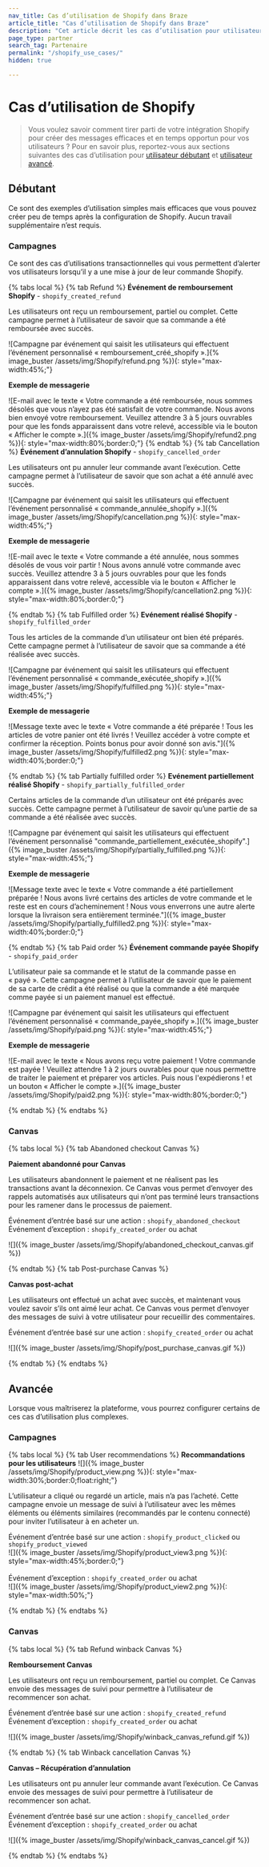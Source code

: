 ```yaml
---
nav_title: Cas d’utilisation de Shopify dans Braze
article_title: "Cas d’utilisation de Shopify dans Braze"
description: "Cet article décrit les cas d’utilisation pour utilisateurs débutants et avancés de Shopify."
page_type: partner
search_tag: Partenaire
permalink: "/shopify_use_cases/"
hidden: true

---
```


# Cas d’utilisation de Shopify

> Vous voulez savoir comment tirer parti de votre intégration Shopify pour créer des messages efficaces et en temps opportun pour vos utilisateurs ? Pour en savoir plus, reportez-vous aux sections suivantes des cas d’utilisation pour [utilisateur débutant](#beginner) et [utilisateur avancé](#advanced).

## Débutant

Ce sont des exemples d’utilisation simples mais efficaces que vous pouvez créer peu de temps après la configuration de Shopify. Aucun travail supplémentaire n’est requis. 

### Campagnes

Ce sont des cas d’utilisations transactionnelles qui vous permettent d’alerter vos utilisateurs lorsqu’il y a une mise à jour de leur commande Shopify.

{% tabs local %}
{% tab Refund %}
**Événement de remboursement Shopify** - `shopify_created_refund`

Les utilisateurs ont reçu un remboursement, partiel ou complet. Cette campagne permet à l’utilisateur de savoir que sa commande a été remboursée avec succès.

![Campagne par événement qui saisit les utilisateurs qui effectuent l’événement personnalisé « remboursement_créé_shopify ».]{% image_buster /assets/img/Shopify/refund.png %}){: style="max-width:45%;"}

**Exemple de messagerie**

![E-mail avec le texte « Votre commande a été remboursée, nous sommes désolés que vous n’ayez pas été satisfait de votre commande. Nous avons bien envoyé votre remboursement. Veuillez attendre 3 à 5 jours ouvrables pour que les fonds apparaissent dans votre relevé, accessible via le bouton « Afficher le compte ».]({% image_buster /assets/img/Shopify/refund2.png %}){: style="max-width:80%;border:0;"}
{% endtab %}
{% tab Cancellation %}
**Événement d’annulation Shopify** - `shopify_cancelled_order`

Les utilisateurs ont pu annuler leur commande avant l’exécution. Cette campagne permet à l’utilisateur de savoir que son achat a été annulé avec succès.

![Campagne par événement qui saisit les utilisateurs qui effectuent l’événement personnalisé « commande_annulée_shopify ».]({% image_buster /assets/img/Shopify/cancellation.png %}){: style="max-width:45%;"}

**Exemple de messagerie**

![E-mail avec le texte « Votre commande a été annulée, nous sommes désolés de vous voir partir ! Nous avons annulé votre commande avec succès. Veuillez attendre 3 à 5 jours ouvrables pour que les fonds apparaissent dans votre relevé, accessible via le bouton « Afficher le compte ».]({% image_buster /assets/img/Shopify/cancellation2.png %}){: style="max-width:80%;border:0;"}

{% endtab %}
{% tab Fulfilled order %}
**Evénement réalisé Shopify** - `shopify_fulfilled_order`

Tous les articles de la commande d’un utilisateur ont bien été préparés. Cette campagne permet à l’utilisateur de savoir que sa commande a été réalisée avec succès.

![Campagne par événement qui saisit les utilisateurs qui effectuent l’événement personnalisé « commande_exécutée_shopify ».]({% image_buster /assets/img/Shopify/fulfilled.png %}){: style="max-width:45%;"}

**Exemple de messagerie**

![Message texte avec le texte « Votre commande a été préparée ! Tous les articles de votre panier ont été livrés ! Veuillez accéder à votre compte et confirmer la réception. Points bonus pour avoir donné son avis."]({% image_buster /assets/img/Shopify/fulfilled2.png %}){: style="max-width:40%;border:0;"}

{% endtab %}
{% tab Partially fulfilled order %}
**Evénement partiellement réalisé Shopify** - `shopify_partially_fulfilled_order`

Certains articles de la commande d’un utilisateur ont été préparés avec succès. Cette campagne permet à l’utilisateur de savoir qu’une partie de sa commande a été réalisée avec succès.

![Campagne par événement qui saisit les utilisateurs qui effectuent l’événement personnalisé "commande_partiellement_exécutée_shopify".]({% image_buster /assets/img/Shopify/partially_fulfilled.png %}){: style="max-width:45%;"}

**Exemple de messagerie**

![Message texte avec le texte « Votre commande a été partiellement préparée ! Nous avons livré certains des articles de votre commande et le reste est en cours d’acheminement ! Nous vous enverrons une autre alerte lorsque la livraison sera entièrement terminée."]({% image_buster /assets/img/Shopify/partially_fulfilled2.png %}){: style="max-width:40%;border:0;"}

{% endtab %}
{% tab Paid order %}
**Événement commande payée Shopify** - `shopify_paid_order`

L’utilisateur paie sa commande et le statut de la commande passe en « payé ». Cette campagne permet à l’utilisateur de savoir que le paiement de sa carte de crédit a été réalisé ou que la commande a été marquée comme payée si un paiement manuel est effectué.

![Campagne par événement qui saisit les utilisateurs qui effectuent l’événement personnalisé « commande_payée_shopify ».]({% image_buster /assets/img/Shopify/paid.png %}){: style="max-width:45%;"}

**Exemple de messagerie**

![E-mail avec le texte « Nous avons reçu votre paiement ! Votre commande est payée ! Veuillez attendre 1 à 2 jours ouvrables pour que nous permettre de traiter le paiement et préparer vos articles. Puis nous l'expédierons ! et un bouton « Afficher le compte ».]({% image_buster /assets/img/Shopify/paid2.png %}){: style="max-width:80%;border:0;"}

{% endtab %}
{% endtabs  %}
### Canvas

{% tabs local %}
{% tab Abandoned checkout Canvas %}

**Paiement abandonné pour Canvas**

Les utilisateurs abandonnent le paiement et ne réalisent pas les transactions avant la déconnexion. Ce Canvas vous permet d’envoyer des rappels automatisés aux utilisateurs qui n’ont pas terminé leurs transactions pour les ramener dans le processus de paiement.

Événement d’entrée basé sur une action : `shopify_abandoned_checkout`<br>
Événement d’exception : `shopify_created_order` ou achat

![]({% image_buster /assets/img/Shopify/abandoned_checkout_canvas.gif %})

{% endtab %}
{% tab Post-purchase Canvas %}

**Canvas post-achat**

Les utilisateurs ont effectué un achat avec succès, et maintenant vous voulez savoir s’ils ont aimé leur achat. Ce Canvas vous permet d’envoyer des messages de suivi à votre utilisateur pour recueillir des commentaires. 

Événement d’entrée basé sur une action : `shopify_created_order` ou achat

![]({% image_buster /assets/img/Shopify/post_purchase_canvas.gif %})

{% endtab %}
{% endtabs %}

## Avancée

Lorsque vous maîtriserez la plateforme, vous pourrez configurer certains de ces cas d’utilisation plus complexes.

### Campagnes

{% tabs local %}
{% tab User recommendations %}
**Recommandations pour les utilisateurs**
![]({% image_buster /assets/img/Shopify/product_view.png %}){: style="max-width:30%;border:0;float:right;"}

L’utilisateur a cliqué ou regardé un article, mais n’a pas l’acheté. Cette campagne envoie un message de suivi à l’utilisateur avec les mêmes éléments ou éléments similaires (recommandés par le contenu connecté) pour inviter l’utilisateur à en acheter un.

Événement d’entrée basé sur une action : `shopify_product_clicked` ou `shopify_product_viewed`<br>
![]({% image_buster /assets/img/Shopify/product_view3.png %}){: style="max-width:45%;border:0;"}
<br><br>Événement d’exception : `shopify_created_order` ou achat<br>
![]({% image_buster /assets/img/Shopify/product_view2.png %}){: style="max-width:50%;"}

{% endtab %}
{% endtabs %}

### Canvas

{% tabs local %}
{% tab Refund winback Canvas %}

**Remboursement Canvas**

Les utilisateurs ont reçu un remboursement, partiel ou complet. Ce Canvas envoie des messages de suivi pour permettre à l’utilisateur de recommencer son achat.

Événement d’entrée basé sur une action : `shopify_created_refund`<br>
Événement d’exception : `shopify_created_order` ou achat

![]({% image_buster /assets/img/Shopify/winback_canvas_refund.gif %})


{% endtab %}
{% tab Winback cancellation Canvas %}

**Canvas – Récupération d’annulation**

Les utilisateurs ont pu annuler leur commande avant l’exécution. Ce Canvas envoie des messages de suivi pour permettre à l’utilisateur de recommencer son achat.

Événement d’entrée basé sur une action : `shopify_cancelled_order`<br>
Événement d’exception : `shopify_created_order` ou achat

![]({% image_buster /assets/img/Shopify/winback_canvas_cancel.gif %})


{% endtab %}
{% endtabs %}